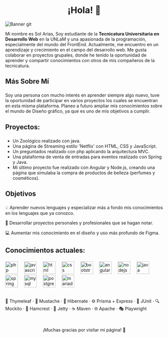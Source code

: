 <h1 align="center">¡Hola! 👋</h1>

![Banner git](https://github.com/user-attachments/assets/9e5d9f76-c25b-432c-87ab-fd3f7bfee324)



<p align="left">Mi nombre es Sol Arias, Soy estudiante de la <b>Tecnicatura Universitaria en Desarrollo Web</b> en la UNLaM y una apasionada de la programación, especialmente del mundo del FrontEnd. Actualmente, me encuentro en un aprendizaje y crecimiento en el campo del desarrollo web. Me gusta colaborar en proyectos grupales, donde he tenido la oportunidad de aprender y compartir conocimientos con otros de mis compañeros de la tecnicatura.</p>

###

<h2 align="left">Más Sobre Mí</h2>

###

<p>
Soy una persona con mucho interés en aprender siempre algo nuevo, tuve la oportunidad de participar en varios proyectos los cuales se encuentran en esta misma plataforma. Planeo a futuro ampliar mis conocimientos sobre el mundo de Diseño gráfico, ya que es uno de mis objetivos a cumplir.
</p>

###

<h2 align="left">Proyectos:</h2>

###

<ul>
  <li>Un Zoológico realizado con java.</li>
  <li>Una página de Streaming estilo 'Netflix' con HTML, CSS y JavaScript.</li>
  <li>Un preguntados realizado con php aplicando la arquitectura MVC.</li>
  <li>Una plataforma de venta de entradas para eventos realizado con Spring y Java.</li> 
  <li>Mi último proyecto fue realizado con Angular y Node.js, creando una página que simulaba la compra de productos de belleza (perfumes y cosméticos).</li>
</ul>

###

<h2 align="left">Objetivos</h2>

###

<p>
💡 Aprender nuevos lenguajes y especializar más a fondo mis conocimientos en los lenguajes que ya conozco.
</p>
<p>
🚀 Desarrollar proyectos personales y profesionales que se hagan notar.
</p>
<p>
💻 Aumentar mis conocimiento en el diseño y uso más profundo de Figma.
</p>


###

<h2 align="left">Conocimientos actuales:</h2>

###

<div align="left">
  <!-- Lenguajes -->
  <img src="https://cdn.jsdelivr.net/gh/devicons/devicon/icons/php/php-original.svg" height="40" alt="php logo" />
  <img width="12" />
  <img src="https://cdn.jsdelivr.net/gh/devicons/devicon/icons/javascript/javascript-original.svg" height="40" alt="javascript logo" />
  <img width="12" />
  <img src="https://cdn.jsdelivr.net/gh/devicons/devicon/icons/html5/html5-original.svg" height="40" alt="html logo" />
  <img width="12" />
  <img src="https://cdn.jsdelivr.net/gh/devicons/devicon/icons/css3/css3-original.svg" height="40" alt="css logo" />
  <img width="12" />
  
  <!-- Estilos -->
  <img src="https://cdn.jsdelivr.net/gh/devicons/devicon/icons/bootstrap/bootstrap-original.svg" height="40" alt="bootstrap logo" />
  <img width="12" />
  
  <!-- Frameworks JS -->
  <img src="https://cdn.jsdelivr.net/gh/devicons/devicon/icons/angularjs/angularjs-original.svg" height="40" alt="angular logo" />
  <img width="12" />
  <img src="https://cdn.jsdelivr.net/gh/devicons/devicon/icons/nodejs/nodejs-original.svg" height="40" alt="nodejs logo" />
  <img width="12" />

  <!-- Java & Frameworks -->
  <img src="https://cdn.jsdelivr.net/gh/devicons/devicon/icons/java/java-original.svg" height="40" alt="java logo" />
  <img width="12" />
  <img src="https://cdn.jsdelivr.net/gh/devicons/devicon/icons/spring/spring-original.svg" height="40" alt="spring logo" />
  <img width="12" />


  <!-- Bases de datos -->
  <img src="https://cdn.jsdelivr.net/gh/devicons/devicon/icons/mysql/mysql-original.svg" height="40" alt="mysql logo" />
  <img width="12" />
  <img src="https://cdn.jsdelivr.net/gh/devicons/devicon/icons/postgresql/postgresql-original.svg" height="40" alt="postgresql logo" />
  <img width="12" />
  <img src="https://cdn.jsdelivr.net/gh/devicons/devicon/icons/mariadb/mariadb-original.svg" height="40" alt="mariadb logo" />
  <img width="12" />


</div>

<br>

<div>

🧩 Thymeleaf · 🧾 Mustache · 🐘 Hibernate · ⚙️ Prisma + Express · 🧪 JUnit · 🔍 Mockito · 🔬 Hamcrest · 🧱 Jetty · ☕ Maven · 🌐 Apache · 🎭 Playwright
  
</div>

<br>

<p align="center"> ¡Muchas gracias por visitar mi página! 🌟</p>
